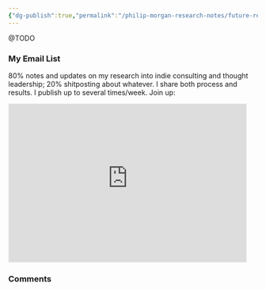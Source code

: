 ```yaml
---
{"dg-publish":true,"permalink":"/philip-morgan-research-notes/future-research-questions/is-there-a-predictable-path-to-thought-leadership/","dgHomeLink":true,"dgPassFrontmatter":false}
---
```



@TODO


<div class="transclusion internal-embed is-loaded"><div class="markdown-embed">

<div class="markdown-embed-title">



</div>

### My Email List

80% notes and updates on my research into indie consulting and thought leadership; 20% shitposting about whatever. I share both process and results. I publish up to several times/week. Join up:

<iframe src="https://pmcresearchnotes.substack.com/embed" width="480" height="320" style="border:1px solid #EEE; background:white;" frameborder="0" scrolling="no"></iframe>

</div></div>



<div class="transclusion internal-embed is-loaded"><div class="markdown-embed">

<div class="markdown-embed-title">



</div>

### Comments

&nbsp;

<script src="https://utteranc.es/client.js"
        repo="philipmorg/philip-morgan-research-notes"
        issue-term="pathname"
        label="comment"
        theme="github-light"
        crossorigin="anonymous"
        async>
</script>

&nbsp;

</div></div>
